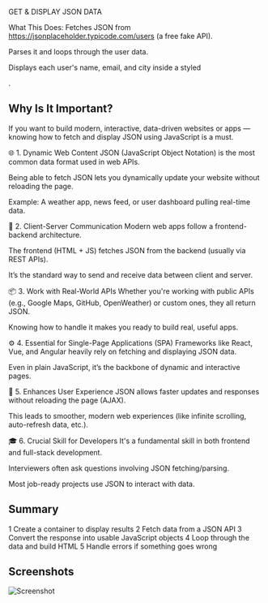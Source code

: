
GET & DISPLAY JSON DATA

What This Does:
Fetches JSON from https://jsonplaceholder.typicode.com/users (a free fake API).

Parses it and loops through the user data.

Displays each user's name, email, and city inside a styled <div>.


##  Why Is It Important?

If you want to build modern, interactive, data-driven websites or apps — knowing how to fetch and display JSON using JavaScript is a must.

🌐 1. Dynamic Web Content
JSON (JavaScript Object Notation) is the most common data format used in web APIs.

Being able to fetch JSON lets you dynamically update your website without reloading the page.

Example: A weather app, news feed, or user dashboard pulling real-time data.

🔄 2. Client-Server Communication
Modern web apps follow a frontend-backend architecture.

The frontend (HTML + JS) fetches JSON from the backend (usually via REST APIs).

It’s the standard way to send and receive data between client and server.

📦 3. Work with Real-World APIs
Whether you're working with public APIs (e.g., Google Maps, GitHub, OpenWeather) or custom ones, they all return JSON.

Knowing how to handle it makes you ready to build real, useful apps.

⚙️ 4. Essential for Single-Page Applications (SPA)
Frameworks like React, Vue, and Angular heavily rely on fetching and displaying JSON data.

Even in plain JavaScript, it’s the backbone of dynamic and interactive pages.

🚀 5. Enhances User Experience
JSON allows faster updates and responses without reloading the page (AJAX).

This leads to smoother, modern web experiences (like infinite scrolling, auto-refresh data, etc.).

🎓 6. Crucial Skill for Developers
It's a fundamental skill in both frontend and full-stack development.

Interviewers often ask questions involving JSON fetching/parsing.

Most job-ready projects use JSON to interact with data.
## Summary

1	Create a container to display results
2	Fetch data from a JSON API
3	Convert the response into usable JavaScript objects
4	Loop through the data and build HTML
5	Handle errors if something goes wrong
## Screenshots

![Screenshot](https://github.com/user-attachments/assets/75e10da7-019e-47d6-bb38-7ea2000508f4)